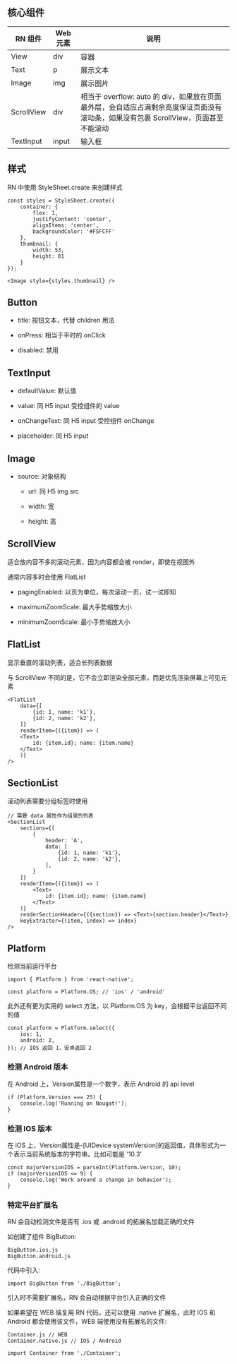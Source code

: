## 核心组件

| RN 组件 | Web 元素 | 说明 |
| ------ | ------ | ------ |
| View | div | 容器 |
| Text | p | 展示文本 |
| Image | img | 展示图片 |
| ScrollView | div | 相当于 overflow: auto 的 div，如果放在页面最外层，会自适应占满剩余高度保证页面没有滚动条，如果没有包裹 ScrollView，页面甚至不能滚动 |
| TextInput | input | 输入框 |

## 样式

RN 中使用 StyleSheet.create 来创建样式

```tsx
const styles = StyleSheet.create({
    container: {
        flex: 1,
        justifyContent: 'center',
        alignItems: 'center',
        backgroundColor: '#F5FCFF'
    },
    thumbnail: {
        width: 53,
        height: 81
    }
});

<Image style={styles.thumbnail} />
```

## Button

- title: 按钮文本，代替 children 用法

- onPress: 相当于平时的 onClick

- disabled: 禁用

## TextInput

- defaultValue: 默认值

- value: 同 H5 input 受控组件的 value

- onChangeText: 同 H5 input 受控组件 onChange

- placeholder: 同 H5 input

## Image

- source: 对象结构

    - url: 同 H5 img.src

    - width: 宽

    - height: 高

## ScrollView

适合放内容不多的滚动元素，因为内容都会被 render，即使在视图外

通常内容多时会使用 FlatList

- pagingEnabled: 以页为单位，每次滚动一页，试一试即知

- maximumZoomScale: 最大手势缩放大小

- minimumZoomScale: 最小手势缩放大小

## FlatList

显示垂直的滚动列表，适合长列表数据

与 ScrollView 不同的是，它不会立即渲染全部元素，而是优先渲染屏幕上可见元素

```tsx
<FlatList
    data={[
        {id: 1, name: 'k1'},
        {id: 2, name: 'k2'},
    ]}
    renderItem={({item}) => (
    <Text>
        id: {item.id}; name: {item.name}
    </Text>
    )}
/>
```

## SectionList

滚动列表需要分组标签时使用

```tsx
// 需要 data 属性作为组里的列表
<SectionList
    sections={[
        {
            header: 'A',
            data: [
                {id: 1, name: 'k1'},
                {id: 2, name: 'k2'},
            ],
        }
    ]}
    renderItem={({item}) => (
        <Text>
            id: {item.id}; name: {item.name}
        </Text>
    )}
    renderSectionHeader={({section}) => <Text>{section.header}</Text>}
    keyExtractor={(item, index) => index}
/>
```

## Platform

检测当前运行平台

```tsx
import { Platform } from 'react-native';

const platform = Platform.OS; // 'ios' / 'android' 
```

此外还有更为实用的 select 方法，以 Platform.OS 为 key，会根据平台返回不同的值

```tsx
const platform = Platform.select({
    ios: 1,
    android: 2,
}); // IOS 返回 1，安卓返回 2
```

### 检测 Android 版本

在 Android 上，Version属性是一个数字，表示 Android 的 api level

```tsx
if (Platform.Version === 25) {
    console.log('Running on Nougat!');
}
```

### 检测 IOS 版本

在 iOS 上，Version属性是-[UIDevice systemVersion]的返回值，具体形式为一个表示当前系统版本的字符串。比如可能是 '10.3'

```tsx
const majorVersionIOS = parseInt(Platform.Version, 10);
if (majorVersionIOS <= 9) {
    console.log('Work around a change in behavior');
}
```

### 特定平台扩展名

RN 会自动检测文件是否有 .ios 或 .android 的拓展名加载正确的文件

如创建了组件 BigButton:

```
BigButton.ios.js
BigButton.android.js
```

代码中引入:

```tsx
import BigButton from './BigButton';
```

引入时不需要扩展名，RN 会自动根据平台引入正确的文件

如果希望在 WEB 端复用 RN 代码，还可以使用 .native 扩展名，此时 IOS 和 Android 都会使用该文件，WEB 端使用没有拓展名的文件:

```tsx
Container.js // WEB
Container.native.js // IOS / Android
```

```tsx
import Container from './Container';
```

